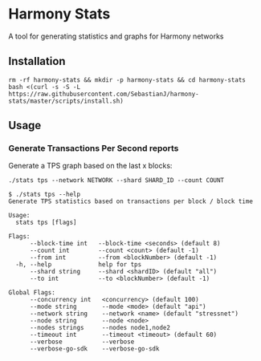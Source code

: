 # Harmony Stats
A tool for generating statistics and graphs for Harmony networks

## Installation

```
rm -rf harmony-stats && mkdir -p harmony-stats && cd harmony-stats
bash <(curl -s -S -L https://raw.githubusercontent.com/SebastianJ/harmony-stats/master/scripts/install.sh)
```

## Usage

### Generate Transactions Per Second reports

Generate a TPS graph based on the last x blocks:
```
./stats tps --network NETWORK --shard SHARD_ID --count COUNT
```

```
$ ./stats tps --help
Generate TPS statistics based on transactions per block / block time

Usage:
  stats tps [flags]

Flags:
      --block-time int   --block-time <seconds> (default 8)
      --count int        --count <count> (default -1)
      --from int         --from <blockNumber> (default -1)
  -h, --help             help for tps
      --shard string     --shard <shardID> (default "all")
      --to int           --to <blockNumber> (default -1)

Global Flags:
      --concurrency int   <concurrency> (default 100)
      --mode string       --mode <mode> (default "api")
      --network string    --network <name> (default "stressnet")
      --node string       --node <node>
      --nodes strings     --nodes node1,node2
      --timeout int       --timeout <timeout> (default 60)
      --verbose           --verbose
      --verbose-go-sdk    --verbose-go-sdk
```
